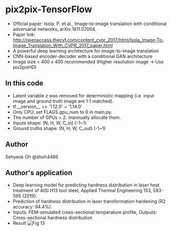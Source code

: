 # pix2pix-TensorFlow
- Official paper: Isola, P. et al., Image-to-image translation with conditional adversarial networks, arXiv:1611.07004.
- Paper link: http://openaccess.thecvf.com/content_cvpr_2017/html/Isola_Image-To-Image_Translation_With_CVPR_2017_paper.html
- A powerful deep learning architecture for image-to-image translation
- CNN-based encoder-decoder with a conditional GAN architecture
- Image size < 400 x 400 recommended (Higher resolution image -> Use pix2pixHD)
## In this code
- Latent variable z was removed for deterministic mapping (i.e. input image and ground truth image are 1:1 matched).
- tf.\_\_version\_\_ == '1.12.0' ~ '1.14.0'
- Only CPU: set FLAGS.gpu_num to 0 in main.py.
- The number of GPUs > 2: mannually allocate them.
- Inputs shape: (N, H, W, C_in) (-1~1)       
- Ground truths shape: (N, H, W, C_out) (-1~1)
## Author
Sehyeok Oh  @shoh4486
## Author's application
- Deep learning model for predicting hardness distribution in laser heat treatment of AISI H13 tool steel, Applied Thermal Engineering 153, 583-595 (2019).
- Prediction of hardness distribution in laser transformation hardening (R2 accuracy: 94.4%).
- Inputs: FEM-simulated cross-sectional temperature profile, Outputs: Cross-sectional hardness distribution
- Result
![Fig  13](https://user-images.githubusercontent.com/39050306/68071460-edb1a780-fdbd-11e9-9e79-f83ab867e11f.png)
